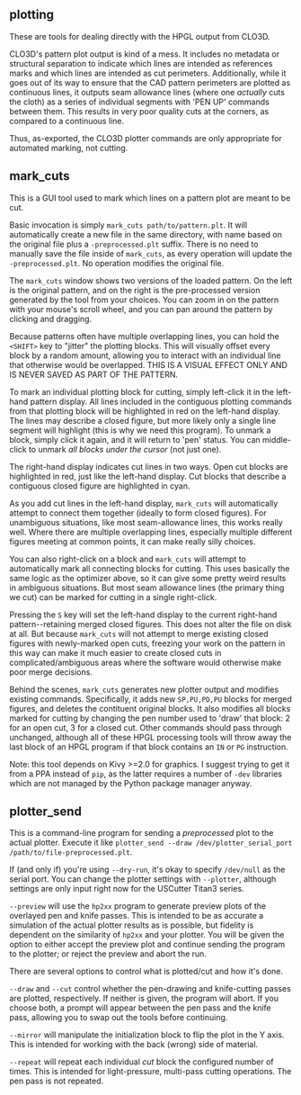 plotting
--------

These are tools for dealing directly with the HPGL output from CLO3D.

CLO3D's pattern plot output is kind of a mess. It includes no metadata
or structural separation to indicate which lines are intended as
references marks and which lines are intended as cut
perimeters. Additionally, while it goes out of its way to ensure that
the CAD pattern perimeters are plotted as continuous lines, it outputs
seam allowance lines (where one *actually* cuts the cloth) as a series
of individual segments with 'PEN UP' commands between them. This
results in very poor quality cuts at the corners, as compared to a
continuous line.

Thus, as-exported, the CLO3D plotter commands are only appropriate for
automated marking, not cutting.


mark_cuts
---------

This is a GUI tool used to mark which lines on a pattern plot are
meant to be cut.

Basic invocation is simply `mark_cuts path/to/pattern.plt`. It will
automatically create a new file in the same directory, with name based
on the original file plus a `-preprocessed.plt` suffix. There is no
need to manually save the file inside of `mark_cuts`, as every
operation will update the `-preprocessed.plt`. No operation modifies
the original file.

The `mark_cuts` window shows two versions of the loaded pattern. On
the left is the original pattern, and on the right is the
pre-processed version generated by the tool from your choices. You can
zoom in on the pattern with your mouse's scroll wheel, and you can pan
around the pattern by clicking and dragging.

Because patterns often have multiple overlapping lines, you can hold
the `<SHIFT>` key to "jitter" the plotting blocks. This will visually
offset every block by a random amount, allowing you to interact with
an individual line that otherwise would be overlapped. THIS IS A
VISUAL EFFECT ONLY AND IS NEVER SAVED AS PART OF THE PATTERN.

To mark an individual plotting block for cutting, simply left-click it
in the left-hand pattern display. All lines included in the contiguous
plotting commands from that plotting block will be highlighted in red
on the left-hand display. The lines may describe a closed figure, but
more likely only a single line segment will highlight (this is why we
need this program). To unmark a block, simply click it again, and it
will return to 'pen' status. You can middle-click to unmark *all
blocks under the cursor* (not just one).

The right-hand display indicates cut lines in two ways. Open cut
blocks are highlighted in red, just like the left-hand display. Cut
blocks that describe a contiguous closed figure are highlighted in
cyan.

As you add cut lines in the left-hand display, `mark_cuts` will
automatically attempt to connect them together (ideally to form closed
figures). For unambiguous situations, like most seam-allowance lines,
this works really well. Where there are multiple overlapping lines,
especially multiple different figures meeting at common points, it can
make really silly choices.

You can also right-click on a block and `mark_cuts` will attempt to
automatically mark all connecting blocks for cutting. This uses
basically the same logic as the optimizer above, so it can give some
pretty weird results in ambiguous situations. But most seam allowance
lines (the primary thing we cut) can be marked for cutting in a single
right-click.

Pressing the `S` key will set the left-hand display to the current
right-hand pattern--retaining merged closed figures. This does not
alter the file on disk at all. But because `mark_cuts` will not
attempt to merge existing closed figures with newly-marked open cuts,
freezing your work on the pattern in this way can make it much easier
to create closed cuts in complicated/ambiguous areas where the
software would otherwise make poor merge decisions.

Behind the scenes, `mark_cuts` generates new plotter output and
modifies existing commands. Specifically, it adds new `SP,PU,PD,PU`
blocks for merged figures, and deletes the contituent original
blocks. It also modifies all blocks marked for cutting by changing the
pen number used to 'draw' that block: 2 for an open cut, 3 for a
closed cut. Other commands should pass through unchanged, although all
of these HPGL processing tools will throw away the last block of an
HPGL program if that block contains an `IN` or `PG` instruction.

Note: this tool depends on Kivy >=2.0 for graphics. I suggest trying to
get it from a PPA instead of `pip`, as the latter requires a number of
`-dev` libraries which are not managed by the Python package manager
anyway.


plotter_send
------------

This is a command-line program for sending a *preprocessed* plot to
the actual plotter. Execute it like
`plotter_send --draw /dev/plotter_serial_port /path/to/file-preprocessed.plt`.

If (and only if) you're using `--dry-run`, it's okay to specify
`/dev/null` as the serial port. You can change the plotter settings
with `--plotter`, although settings are only input right now for the
USCutter Titan3 series.

`--preview` will use the `hp2xx` program to generate preview plots of
the overlayed pen and knife passes. This is intended to be as accurate
a simulation of the actual plotter results as is possible, but
fidelity is dependent on the similarity of `hp2xx` and your
plotter. You will be given the option to either accept the preview
plot and continue sending the program to the plotter; or reject the
preview and abort the run.

There are several options to control what is plotted/cut and how it's
done.

`--draw` and `--cut` control whether the pen-drawing and knife-cutting
passes are plotted, respectively. If neither is given, the program
will abort. If you choose both, a prompt will appear between the pen
pass and the knife pass, allowing you to swap out the tools before
continuing.

`--mirror` will manipulate the initialization block to flip the plot
in the Y axis. This is intended for working with the back (wrong) side
of material.

`--repeat` will repeat each individual *cut* block the configured
number of times. This is intended for light-pressure, multi-pass
cutting operations. The pen pass is not repeated.




